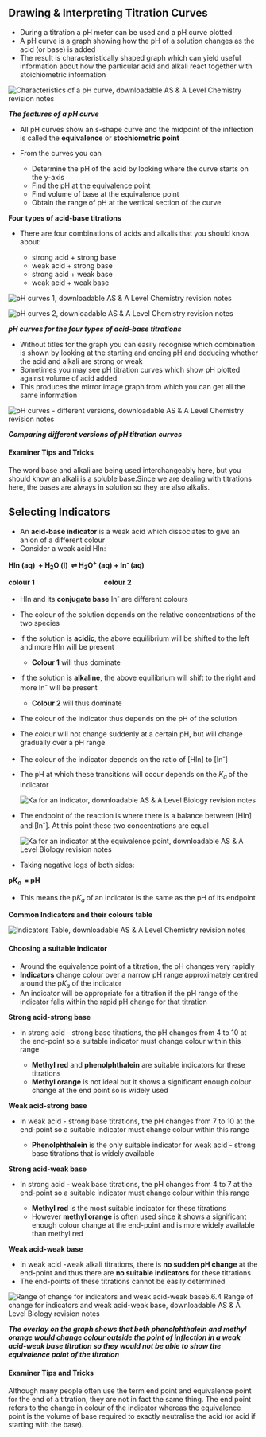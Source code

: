 Drawing & Interpreting Titration Curves
---------------------------------------

* During a titration a pH meter can be used and a pH curve plotted
* A pH curve is a graph showing how the pH of a solution changes as the acid (or base) is added
* The result is characteristically shaped graph which can yield useful information about how the particular acid and alkali react together with stoichiometric information

![Characteristics of a pH curve, downloadable AS & A Level Chemistry revision notes](5.6.4-Characteristics-of-a-pH-curve.png)

*<b>The features of a pH curve</b>*

* All pH curves show an s-shape curve and the midpoint of the inflection is called the <b>equivalence</b> or<b> stochiometric point</b>
* From the curves you can

  + Determine the pH of the acid by looking where the curve starts on the y-axis
  + Find the pH at the equivalence point
  + Find volume of base at the equivalence point
  + Obtain the range of pH at the vertical section of the curve

<b>Four types of acid-base titrations</b>

* There are four combinations of acids and alkalis that you should know about:

  + strong acid + strong base
  + weak acid + strong base
  + strong acid + weak base
  + weak acid + weak base

![pH curves 1, downloadable AS & A Level Chemistry revision notes](5.6.4-pH-curves-1.png)

![pH curves 2, downloadable AS & A Level Chemistry revision notes](5.6.4-pH-curves-2.png)

*<b>pH curves for the four types of acid-base titrations</b>*

* Without titles for the graph you can easily recognise which combination is shown by looking at the starting and ending pH and deducing whether the acid and alkali are strong or weak
* Sometimes you may see pH titration curves which show pH plotted against volume of acid added
* This produces the mirror image graph from which you can get all the same information

![pH curves - different versions, downloadable AS & A Level Chemistry revision notes](5.6.4-pH-curves-different-versions.png)

*<b>Comparing different versions of pH titration curves</b>*

#### Examiner Tips and Tricks

The word base and alkali are being used interchangeably here, but you should know an alkali is a soluble base.Since we are dealing with titrations here, the bases are always in solution so they are also alkalis.

Selecting Indicators
--------------------

* An <b>acid-base indicator</b> is a weak acid which dissociates to give an anion of a different colour
* Consider a weak acid HIn:

<b>HIn (aq)  + H</b><sub><b>2</b></sub><b>O (l)  ⇌ H</b><sub><b>3</b></sub><b>O</b><sup><b>+</b></sup><b> (aq) + In</b><sup><b>- </b></sup><b>(aq)</b>

<b>colour 1                                          colour 2</b>

* HIn and its <b>conjugate base</b> In<sup>-</sup> are different colours
* The colour of the solution depends on the relative concentrations of the two species
* If the solution is <b>acidic</b>, the above equilibrium will be shifted to the left and more HIn will be present

  + <b>Colour 1</b> will thus dominate
* If the solution is <b>alkaline</b>, the above equilibrium will shift to the right and more In<sup>-</sup> will be present

  + <b>Colour 2</b> will thus dominate
* The colour of the indicator thus depends on the pH of the solution
* The colour will not change suddenly at a certain pH, but will change gradually over a pH range
* The colour of the indicator depends on the ratio of [HIn] to [In<sup>-</sup>]
* The pH at which these transitions will occur depends on the *K*<sub>*a* </sub>of the indicator

  ![Ka for an indicator, downloadable AS & A Level Biology revision notes](Ka-for-an-indicator.png)
* The endpoint of the reaction is where there is a balance between [HIn] and [In<sup>-</sup>]. At this point these two concentrations are equal

  ![Ka for an indicator at the equivalence point, downloadable AS & A Level Biology revision notes](Ka-for-an-indicator-at-the-equivalence-point.png)
* Taking negative logs of both sides:

<b>p</b>*<b>K</b>*<sub>*<b>a  </b>*</sub><b>= pH</b>

* This means the p*K*<sub>*a* </sub>of an indicator is the same as the pH of its endpoint

<b>Common Indicators and their colours table</b>

![Indicators Table, downloadable AS & A Level Chemistry revision notes](5.6.4-Indicators-Table.png)

#### Choosing a suitable indicator

* Around the equivalence point of a titration, the pH changes very rapidly
* <b>Indicators</b> change colour over a narrow pH range approximately centred around the p*K*<sub>*a*</sub> of the indicator
* An indicator will be appropriate for a titration if the pH range of the indicator falls within the rapid pH change for that titration

<b>Strong acid-strong base</b>

* In strong acid - strong base titrations, the pH changes from 4 to 10 at the end-point so a suitable indicator must change colour within this range

  + <b>Methyl red</b> and <b>phenolphthalein</b> are suitable indicators for these titrations
  + <b>Methyl orange</b> is not ideal but it shows a significant enough colour change at the end point so is widely used

<b>Weak acid-strong base</b>

* In weak acid - strong base titrations, the pH changes from 7 to 10 at the end-point so a suitable indicator must change colour within this range

  + <b>Phenolphthalein</b> is the only suitable indicator for weak acid - strong base titrations that is widely available

<b>Strong acid-weak base</b>

* In strong acid - weak base titrations, the pH changes from 4 to 7 at the end-point so a suitable indicator must change colour within this range

  + <b>Methyl red</b> is the most suitable indicator for these titrations
  + However <b>methyl orange</b> is often used since it shows a significant enough colour change at the end-point and is more widely available than methyl red

<b>Weak acid-weak base</b>

* In weak acid -weak alkali titrations, there is <b>no sudden pH change</b> at the end-point and thus there are <b>no suitable indicators</b> for these titrations
* The end-points of these titrations cannot be easily determined

![Range of change for indicators and weak acid-weak base5.6.4 Range of change for indicators and weak acid-weak base, downloadable AS & A Level Biology revision notes](Range-of-change-for-indicators-and-weak-acid-weak-base5.6.4-Range-of-change-for-indicators-and-weak-acid-weak-base.png)

*<b>The overlay on the graph shows that both phenolphthalein and methyl orange would change colour outside the point of inflection in a weak acid-weak base titration so they would not be able to show the equivalence point of the titration</b>*

#### Examiner Tips and Tricks

Although many people often use the term end point and equivalence point for the end of a titration, they are not in fact the same thing. The end point refers to the change in colour of the indicator whereas the equivalence point is the volume of base required to exactly neutralise the acid (or acid if starting with the base).